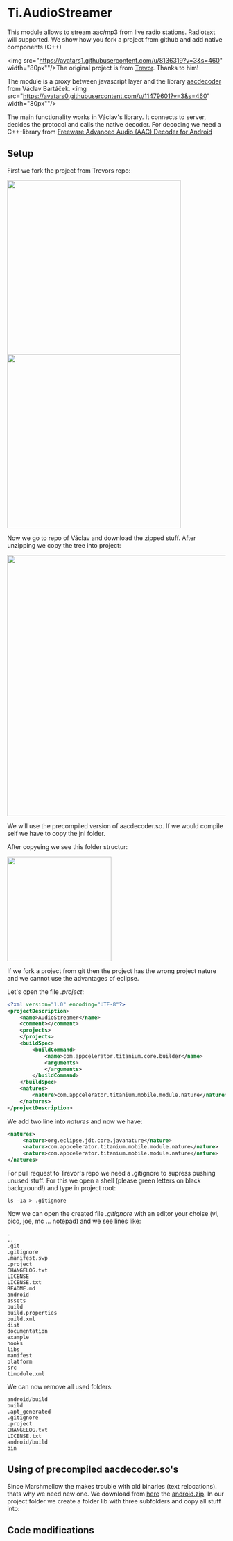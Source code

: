 Ti.AudioStreamer
================

This module allows to stream aac/mp3 from live radio stations. Radiotext will supported. We show how you fork a project from github and add native components (C++)

<img src="https://avatars1.githubusercontent.com/u/8136319?v=3&s=460" width="80px""/>The original project is from [Trevor](https://github.com/trevorf). Thanks to him! 

The module is a proxy between javascript layer and the library [aacdecoder](https://github.com/vbartacek/aacdecoder-android) from Václav Bartáček.
<img src="https://avatars0.githubusercontent.com/u/11479601?v=3&s=460" width="80px""/>

The main functionality works in Václav's library. It connects to server, decides the protocol and calls the native decoder. For decoding we need a C++-library from [Freeware Advanced Audio (AAC) Decoder for Android](http://www.spoledge.com)

Setup
-----

First we fork the project from Trevors repo:

<img src="https://raw.githubusercontent.com/AppWerft/TitaniumAndroidModuleDevelopment/master/images/d6.png" width="400px">

<img src="https://raw.githubusercontent.com/AppWerft/TitaniumAndroidModuleDevelopment/master/images/d7.png" width="400px">

Now we go to repo of Václav and download the zipped stuff. After unzipping we copy the tree into project:

<img src="https://raw.githubusercontent.com/AppWerft/TitaniumAndroidModuleDevelopment/master/images/d8.png" width="600px">

We will  use the precompiled version of aacdecoder.so. If we would compile self we have to copy the jni folder.

After copyeing we see this folder structur:

<img src="https://raw.githubusercontent.com/AppWerft/TitaniumAndroidModuleDevelopment/master/images/d9.png" width="240px">

If we fork a project from git then the project has the wrong project nature and we cannot use the advantages of eclipse.

Let's open the  file *.project*:
```xml
<?xml version="1.0" encoding="UTF-8"?>
<projectDescription>
	<name>AudioStreamer</name>
	<comment></comment>
	<projects>
	</projects>
	<buildSpec>
		<buildCommand>
			<name>com.appcelerator.titanium.core.builder</name>
			<arguments>
			</arguments>
		</buildCommand>
	</buildSpec>
	<natures>
		<nature>com.appcelerator.titanium.mobile.module.nature</nature>
	</natures>
</projectDescription>
```

We add two line into *natures* and now we have:

```xml
<natures>
     <nature>org.eclipse.jdt.core.javanature</nature>
     <nature>com.appcelerator.titanium.mobile.module.nature</nature>
     <nature>com.appcelerator.titanium.mobile.module.nature</nature>
</natures>
```
For pull request to Trevor's repo we need a .gitignore to supress pushing unused stuff. For this we open a shell (please green letters on black background!) and type in project root:

```
ls -1a > .gitignore
```

Now we can open the created file *.gitignore* with an editor your choise (vi, pico, joe, mc … notepad) and we see lines like:

```
.
..
.git
.gitignore
.manifest.swp
.project
CHANGELOG.txt
LICENSE
LICENSE.txt
README.md
android
assets
build
build.properties
build.xml
dist
documentation
example
hooks
libs
manifest
platform
src
timodule.xml
```

We can now remove all used folders:
```
android/build
build
.apt_generated
.gitignore
.project
CHANGELOG.txt
LICENSE.txt
android/build
bin
```

Using of precompiled aacdecoder.so's
------------------------------------

Since Marshmellow the makes trouble with old binaries (text relocations). thats why we need new one.
We download from [here](https://github.com/trevorf/ti-android-streamer/issues/7) the [android.zip](https://github.com/vbartacek/aacdecoder-android/files/90565/android.zip). In our project folder we create a folder lib with three subfolders and copy all stuff into:


Code modifications
------------------
